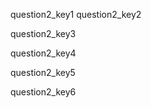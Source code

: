 question2_key1
question2_key2


question2_key3



question2_key4

 
question2_key5


question2_key6
